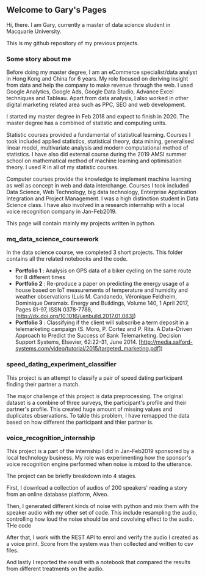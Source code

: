 ## Welcome to Gary's Pages

Hi, there. I am Gary, currently a master of data science student in Macquarie University.

This is my github repository of my previous projects.

### Some story about me
Before doing my master degree, I am an eCommerce specialist/data analyst in Hong Kong and China for 6 years. My role focused on deriving insight from data and help the company to make revenue through the web. I used Google Analytics, Google Ads, Google Data Studio, Advance Excel techniques and Tableau. Apart from data analysis, I also worked in other digital marketing related area such as PPC, SEO and web development.

I started my master degree in Feb 2018 and expect to finish in 2020. The master degree has a combined of statistic and computing units.

Statistic courses provided a fundamental of statistical learning. Courses I took included applied statistics, statistical theory, data mining, generalised linear model, multivariate analysis and modern computational method of statistics. I have also did external course during the 2019 AMSI summer school on mathematical method of machine learning and optimisation theory. I used R in all of my statistic courses.

Computer courses provide the knowledge to implement machine learning as well as concept in web and data interchange. Courses I took included Data Science, Web Technology, big data technology, Enterprise Application Integration and Project Management. I was a high distinction student in Data Science class. I have also involved in a research internship with a local voice recognition company in Jan-Feb2019.

This page will contain mainly my projects written in python.

### mq_data_science_coursework
In the data science course, we completed 3 short projects. This folder contains all the related notebooks and the code.

- **Portfolio 1** : Analysis on GPS data of a biker cycling on the same route for 8 different times
- **Portfolio 2** : Re-produce a paper on predicting the energy usage of a house based on IoT measurements of temperature and humidity and weather observations (Luis M. Candanedo, Véronique Feldheim, Dominique Deramaix. Energy and Buildings, Volume 140, 1 April 2017, Pages 81-97, ISSN 0378-7788, [http://dx.doi.org/10.1016/j.enbuild.2017.01.083])
- **Portfolio 3** : Classifying if the client will subscribe a term deposit in a telemarketing campaign (S. Moro, P. Cortez and P. Rita. A Data-Driven Approach to Predict the Success of Bank Telemarketing. Decision Support Systems, Elsevier, 62:22-31, June 2014. [http://media.salford-systems.com/video/tutorial/2015/targeted_marketing.pdf])

### speed_dating_experiment_classifier

This project is an attempt to classify a pair of speed dating participant finding their partner a match. 

The major challenge of this project is data preprocessing. The original dataset is a combine of three surveys, the participant's profile and their partner's profile. This created huge amount of missing values and duplicates observations. To takle this problem, I have remapped the data based on how different the participant and thier partner is.

### voice_recognition_internship

This project is a part of the internship I did in Jan-Feb2019 sponsored by a local technology business. My role was experimenting how the sponsor's voice recognition engine performed when noise is mixed to the utterance.

The project can be briefly breakdown into 4 stages. 

First, I download a collection of audios of  200 speakers' reading a story from an online database platform, Alveo. 

Then, I generated different kinds of noise with python and mix them with the speaker audio with my other set of code. This include resampling the audio, controlling how loud the noise should be and covolving effect to the audio. THe code 

After that, I work with the REST API to enrol and verify the audio I created as a voice print. Score from the system was then collected and written to csv files.

And lastly I reported the result with a notebook that compared the results from different treatments on the audio.

